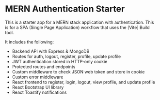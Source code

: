 # MERN Authentication Starter

This is a starter app for a MERN stack application with authentication. This is for a SPA (Single Page Application) workflow that uses the [Vite] Build tool.


It includes the following:

- Backend API with Express & MongoDB
- Routes for auth, logout, register, profile, update profile
- JWT authentication stored in HTTP-only cookie
- Protected routes and endpoints
- Custom middleware to check JSON web token and store in cookie
- Custom error middleware
- React frontend to register, login, logout, view profile, and update profile
- React Bootstrap UI library
- React Toastify notifications